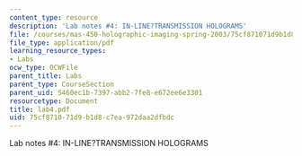 ```yaml
---
content_type: resource
description: 'Lab notes #4: IN-LINE?TRANSMISSION HOLOGRAMS'
file: /courses/mas-450-holographic-imaging-spring-2003/75cf871071d9b1d8c7ea972daa2dfbdc_lab4.pdf
file_type: application/pdf
learning_resource_types:
- Labs
ocw_type: OCWFile
parent_title: Labs
parent_type: CourseSection
parent_uid: 5460ec1b-7397-abb2-7fe8-e672ee6e3301
resourcetype: Document
title: lab4.pdf
uid: 75cf8710-71d9-b1d8-c7ea-972daa2dfbdc
---
```

Lab notes #4: IN-LINE?TRANSMISSION HOLOGRAMS

